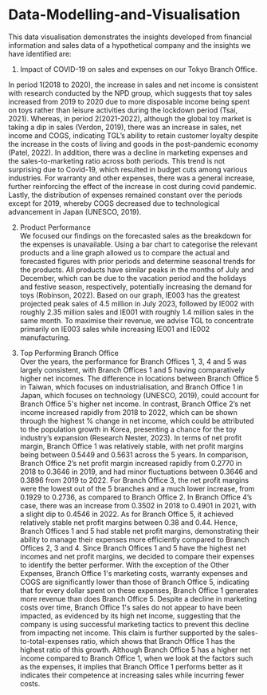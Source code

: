 # Data-Modelling-and-Visualisation
This data visualisation demonstrates the insights developed from financial information and sales data of a hypothetical company and the insights we have identified are:
1. Impact of COVID-19 on sales and expenses on our Tokyo Branch Office. 

In period 1(2018 to 2020), the increase in sales and net income is consistent with research conducted by the NPD group, which suggests that toy sales increased from 2019 to 2020 due to more disposable income being spent on toys rather than leisure activities during the lockdown period (Tsai, 2021). Whereas, in period 2(2021-2022), although the global toy market is taking a dip in sales (Verdon, 2019), there was an increase in sales, net income and COGS, indicating TGL’s ability to retain customer loyalty despite the increase in the costs of living and goods in the post-pandemic economy (Patel, 2022).
In addition, there was a decline in marketing expenses and the sales-to-marketing ratio across both periods. This trend is not surprising due to Covid-19, which resulted in budget cuts among various industries. For warranty and other expenses, there was a general increase, further reinforcing the effect of the increase in cost during covid pandemic. Lastly, the distribution of expenses remained constant over the periods except for 2019, whereby COGS decreased due to technological advancement in Japan (UNESCO, 2019). 

2. Product Performance  
We focused our findings on the forecasted sales as the breakdown for the expenses is unavailable. Using a bar chart to categorise the relevant products and a line graph allowed us to compare the actual and forecasted figures with prior periods and determine seasonal trends for the products. All products have similar peaks in the months of July and December, which can be due to the vacation period and the holidays and festive season, respectively, potentially increasing the demand for toys (Robinson, 2022). Based on our graph, IE003 has the greatest projected peak sales of 4.5 million in July 2023, followed by IE002 with roughly 2.35 million sales and IE001 with roughly 1.4 million sales in the same month. To maximise their revenue, we advise TGL to concentrate primarily on IE003 sales while increasing IE001 and IE002 manufacturing.

3. Top Performing Branch Office  
Over the years, the performance for Branch Offices 1, 3, 4 and 5 was largely consistent, with Branch Offices 1 and 5 having comparatively higher net incomes. The difference in locations between Branch Office 5 in Taiwan, which focuses on industrialisation, and Branch Office 1 in Japan, which focuses on technology (UNESCO, 2019), could account for Branch Office 5's higher net income. In contrast, Branch Office 2’s net income increased rapidly from 2018 to 2022, which can be shown through the highest % change in net income, which could be attributed to the population growth in Korea, presenting a chance for the toy industry’s expansion (Research Nester, 2023). 
In terms of net profit margin, Branch Office 1 was relatively stable, with net profit margins being between 0.5449 and 0.5631 across the 5 years.  In comparison, Branch Office 2’s net profit margin increased rapidly from 0.2770 in 2018 to 0.3646 in 2019, and had minor fluctuations between 0.3646 and 0.3896 from 2019 to 2022. For Branch Office 3, the net profit margins were the lowest out of the 5 branches and a much lower increase, from 0.1929 to 0.2736, as compared to Branch Office 2. In Branch Office 4’s case, there was an increase from 0.3502 in 2018 to 0.4901 in 2021, with a slight dip to 0.4546 in 2022. As for Branch Office 5, it achieved relatively stable net profit margins between 0.38 and 0.44. Hence, Branch Offices 1 and 5 had stable net profit margins, demonstrating their ability to manage their expenses more efficiently compared to Branch Offices 2, 3 and 4.
Since Branch Offices 1 and 5 have the highest net incomes and net profit margins, we decided to compare their expenses to identify the better performer. With the exception of the Other Expenses, Branch Office 1's marketing costs, warranty expenses and COGS are significantly lower than those of Branch Office 5, indicating that for every dollar spent on these expenses, Branch Office 1 generates more revenue than does Branch Office 5. Despite a decline in marketing costs over time, Branch Office 1's sales do not appear to have been impacted, as evidenced by its high net income, suggesting that the company is using successful marketing tactics to prevent this decline from impacting net income. This claim is further supported by the sales-to-total-expenses ratio, which shows that Branch Office 1 has the highest ratio of this growth.
Although Branch Office 5 has a higher net income compared to Branch Office 1, when we look at the factors such as the expenses, it implies that Branch Office 1 performs better as it indicates their competence at increasing sales while incurring fewer costs.

